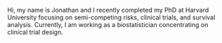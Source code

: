 Hi, my name is Jonathan and I recently completed my PhD at Harvard University focusing on semi-competing risks, clinical trials, and survival analysis. Currently, I am working as a biostatistician concentrating on clinical trial design.

